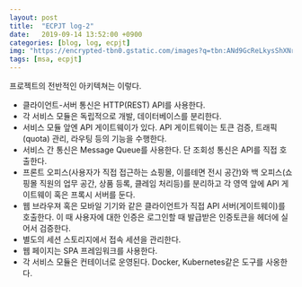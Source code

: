 ```yaml
---
layout: post
title:  "ECPJT log-2"
date:   2019-09-14 13:52:00 +0900
categories: [blog, log, ecpjt]
img: "https://encrypted-tbn0.gstatic.com/images?q=tbn:ANd9GcReLkysShXNrI8Z7KDRS_bzYwEfVgYEuYygirGhb25fUrL0qbRD"
tags: [msa, ecpjt]
---
```


프로젝트의 전반적인 아키텍쳐는 이렇다.  

* 클라이언트-서버 통신은 HTTP(REST) API를 사용한다.
* 각 서비스 모듈은 독립적으로 개발, 데이터베이스를 분리한다.
* 서비스 모듈 앞엔 API 게이트웨이가 있다. API 게이트웨이는 토큰 검증, 트래픽(quota) 관리, 라우팅 등의 기능을 수행한다.
* 서비스 간 통신은 Message Queue를 사용한다. 단 조회성 통신은 API를 직접 호출한다.
* 프론트 오피스(사용자가 직접 접근하는 쇼핑몰, 이를테면 전시 공간)와 백 오피스(쇼핑몰 직원의 업무 공간, 상품 등록, 클레임 처리등)를 분리하고 각 영역 앞에 API 게이트웨이 혹은 프록시 서버를 둔다.
* 웹 브라우져 혹은 모바일 기기와 같은 클라이언트가 직접 API 서버(게이트웨이)를 호출한다. 이 때 사용자에 대한 인증은 로그인할 때 발급받은 인증토큰을 헤더에 실어서 검증한다.
* 별도의 세션 스토리지에서 접속 세션을 관리한다.
* 웹 페이지는 SPA 프레임워크를 사용한다.
* 각 서비스 모듈은 컨테이너로 운영된다. Docker, Kubernetes같은 도구를 사옹한다.
